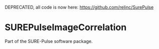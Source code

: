 DEPRECATED, all code is now here: https://github.com/relinc/SurePulse


# SUREPulseImageCorrelation
Part of the SURE-Pulse software package.
